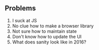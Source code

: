 <!-- .slide: data-state="dim" data-background="resources/fire.jpg" -->

##  Problems

1. I suck at JS <!-- .element: class="fragment" -->
2. No clue how to make a browser library <!-- .element: class="fragment" -->
3. Not sure how to maintain state <!-- .element: class="fragment" -->
4. Don't know how to update the UI <!-- .element: class="fragment" -->
5. What does sanity look like in 2016? <!-- .element: class="fragment" -->
